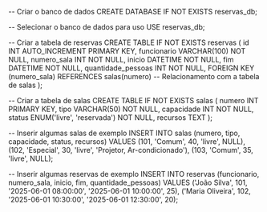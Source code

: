 -- Criar o banco de dados
CREATE DATABASE IF NOT EXISTS reservas_db;

-- Selecionar o banco de dados para uso
USE reservas_db;

-- Criar a tabela de reservas
CREATE TABLE IF NOT EXISTS reservas (
    id INT AUTO_INCREMENT PRIMARY KEY,
    funcionario VARCHAR(100) NOT NULL,
    numero_sala INT NOT NULL,
    inicio DATETIME NOT NULL,
    fim DATETIME NOT NULL,
    quantidade_pessoas INT NOT NULL,
    FOREIGN KEY (numero_sala) REFERENCES salas(numero) -- Relacionamento com a tabela de salas
);

-- Criar a tabela de salas
CREATE TABLE IF NOT EXISTS salas (
    numero INT PRIMARY KEY,
    tipo VARCHAR(50) NOT NULL,
    capacidade INT NOT NULL,
    status ENUM('livre', 'reservada') NOT NULL,
    recursos TEXT
);

-- Inserir algumas salas de exemplo
INSERT INTO salas (numero, tipo, capacidade, status, recursos) VALUES
(101, 'Comum', 40, 'livre', NULL),
(102, 'Especial', 30, 'livre', 'Projetor, Ar-condicionado'),
(103, 'Comum', 35, 'livre', NULL);

-- Inserir algumas reservas de exemplo
INSERT INTO reservas (funcionario, numero_sala, inicio, fim, quantidade_pessoas) VALUES
('João Silva', 101, '2025-06-01 08:00:00', '2025-06-01 10:00:00', 25),
('Maria Oliveira', 102, '2025-06-01 10:30:00', '2025-06-01 12:30:00', 20);
